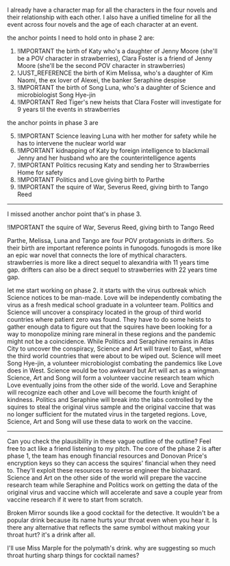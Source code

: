 I already have a character map for all the characters in the four novels and their relationship with each other. I also have a unified timeline for all the event across four novels and the age of each character at an event.

the anchor points I need to hold onto in phase 2 are:

1. !IMPORTANT the birth of Katy who's a daughter of Jenny Moore (she'll be a POV character in strawberries), Clara Foster is a friend of Jenny Moore (she'll be the second POV character in strawberries)
2. !JUST_REFERENCE the birth of Kim Melissa, who's a daughter of Kim Naomi, the ex lover of Alexei, the banker Seraphine despise
3. !IMPORTANT the birth of Song Luna, who's a daughter of Science and microbiologist Song Hye-jin
4. !IMPORTANT Red Tiger's new heists that Clara Foster will investigate for 9 years til the events in strawberries

the anchor points in phase 3 are

5. !IMPORTANT Science leaving Luna with her mother for safety while he has to intervene the nuclear world war
6. !IMPORTANT kidnapping of Katy by foreign intelligence to blackmail Jenny and her husband who are the counterintelligence agents
7. !IMPORTANT Politics recusing Katy and sending her to Strawberries Home for safety
8. !IMPORTANT Politics and Love giving birth to Parthe
9. !IMPORTANT the squire of War, Severus Reed, giving birth to Tango Reed

---

I missed another anchor point that's in phase 3.

!IMPORTANT the squire of War, Severus Reed, giving birth to Tango Reed

Parthe, Melissa, Luna and Tango are four POV protagonists in drifters. So their birth are important reference points in funogods. funogods is more like an epic war novel that connects the lore of mythical characters. strawberries is more like a direct sequel to alexandria with 11 years time gap. drifters can also be a direct sequel to strawberries with 22 years time gap.

let me start working on phase 2. it starts with the virus outbreak which Science notices to be man-made. Love will be independently combating the virus as a fresh medical school graduate in a volunteer team. Politics and Science will uncover a conspiracy located in the group of third world countries where patient zero was found. They have to do some heists to gather enough data to figure out that the squires have been looking for a way to monopolize mining rare mineral in these regions and the pandemic might not be a coincidence. While Politics and Seraphine remains in Atlas City to uncover the conspiracy, Science and Art will travel to East, where the third world countries that were about to be wiped out. Science will meet Song Hye-jin, a volunteer microbiologist combating the pandemics like Love does in West. Science would be too awkward but Art will act as a wingman. Science, Art and Song will form a volunteer vaccine research team which Love eventually joins from the other side of the world. Love and Seraphine will recognize each other and Love will become the fourth knight of kindness. Politics and Seraphine will break into the labs controlled by the squires to steal the original virus sample and the original vaccine that was no longer sufficient for the mutated virus in the targeted regions. Love, Science, Art and Song will use these data to work on the vaccine.

---

Can you check the plausibility in these vague outline of the outline? Feel free to act like a friend listening to my pitch. The core of the phase 2 is after phase 1, the team has enough financial resources and Donovan Price's encryption keys so they can access the squires' financial when they need to. They'll exploit these resources to reverse engineer the biohazard. Science and Art on the other side of the world will prepare the vaccine research team while Seraphine and Politics work on getting the data of the original virus and vaccine which will accelerate and save a couple year from vaccine research if it were to start from scratch.



Broken Mirror sounds like a good cocktail for the detective. It wouldn't be a popular drink because its name hurts your throat even when you hear it. Is there any alternative that reflects the same symbol without making your throat hurt? it's a drink after all.

I'll use Miss Marple for the polymath's drink. why are suggesting so much throat hurting sharp things for cocktail names?
